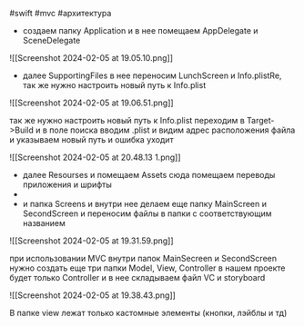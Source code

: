 #swift #mvc #архитектура

- создаем папку Application и в нее помещаем AppDelegate и SceneDelegate 

![[Screenshot 2024-02-05 at 19.05.10.png]]

 - далее SupportingFiles в нее переносим LunchScreen и Info.plistRe, так же нужно настроить новый путь к Info.plist

![[Screenshot 2024-02-05 at 19.06.51.png]]

так же нужно настроить новый путь к Info.plist
переходим в Target->Build и в поле поиска вводим .plist и видим адрес расположения файла и указываем новый путь и ошибка уходит

![[Screenshot 2024-02-05 at 20.48.13 1.png]]

- далее Resourses  и помещаем Assets сюда помещаем переводы приложения и шрифты
- 
- и папка Screens и внутри нее делаем еще папку MainScreen и SecondScreen и переносим файлы в папки с соответствующим названием

 ![[Screenshot 2024-02-05 at 19.31.59.png]]

при использовании MVC внутри папок MainSecreen и SecondScreen нужно создать еще три папки Model, View, Controller в нашем проекте будет только Controller и в нее складываем файл VC и storyboard 

![[Screenshot 2024-02-05 at 19.38.43.png]]

В папке view лежат только  кастомные элементы (кнопки, лэйблы и тд)









